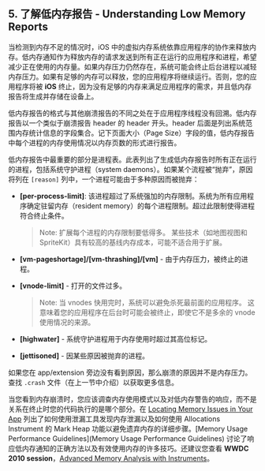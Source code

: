 ## 5. 了解低内存报告 - Understanding Low Memory Reports
当检测到内存不足的情况时，iOS 中的虚拟内存系统依靠应用程序的协作来释放内存。低内存通知作为释放内存的请求发送到所有正在运行的应用程序和进程，希望减少正在使用的内存量。如果内存压力仍然存在，系统可能会终止后台进程以减轻内存压力。如果有足够的内存可以释放，您的应用程序将继续运行。否则，您的应用程序将被 **iOS** 终止，因为没有足够的内存来满足应用程序的需求，并且低内存报告将生成并存储在设备上。

低内存报告的格式与其他崩溃报告的不同之处在于应用程序线程没有回溯。低内存报告以一个类似于崩溃报告 header 的 header 开头。header 后面是列出系统范围内存统计信息的字段集合。记下页面大小（Page Size）字段的值，低内存报告中每个进程的内存使用情况以内存页数的形式进行报告。

低内存报告中最重要的部分是进程表。此表列出了生成低内存报告时所有正在运行的进程，包括系统守护进程（system daemons）。如果某个流程被“抛弃”，原因将列在 `[reason]` 列中，一个进程可能由于多种原因而被抛弃：

- **[per-process-limit]**: 该进程超过了系统强加的内存限制。系统为所有应用程序确定驻留内存（resident memory）的每个进程限制。超过此限制使得进程符合终止条件。
	> Note: 扩展每个进程的内存限制要低得多。 某些技术（如地图视图和SpriteKit）具有较高的基线内存成本，可能不适合用于扩展。

- **[vm-pageshortage]/[vm-thrashing]/[vm]** - 由于内存压力，被终止的进程。
- **[vnode-limit]** - 打开的文件过多。
	> Note: 当 vnodes 快用完时，系统可以避免杀死最前面的应用程序。 这意味着您的应用程序在后台时可能会被终止，即使它不是多余的 vnode 使用情况的来源。

- **[highwater]** - 系统守护进程用于内存使用时超过其高位标记。
- **[jettisoned]** - 因某些原因被抛弃的进程。

如果您在 app/extension 旁边没有看到原因，那么崩溃的原因并不是内存压力。查找 `.crash` 文件（在上一节中介绍）以获取更多信息。

当您看到内存崩溃时，您应该调查内存使用模式以及对低内存警告的响应，而不是关系在终止时您的代码执行的是哪个部分。在 [Locating Memory Issues in Your App](https://developer.apple.com/library/ios/documentation/DeveloperTools/Conceptual/InstrumentsUserGuide/MemoryManagementforYourApp/MemoryManagementforYourApp.html) 列出了如何使用泄漏工具发现内存泄漏以及如何使用 Allocations Instrument 的 Mark Heap 功能以避免遗弃内存的详细步骤。[Memory Usage Performance Guidelines](Memory Usage Performance Guidelines) 讨论了响应低内存通知的正确方法以及有效使用内存的许多技巧。还建议您查看 **WWDC 2010 session**，[Advanced Memory Analysis with Instruments](https://developer.apple.com/videos/wwdc/2010/?id=311)。